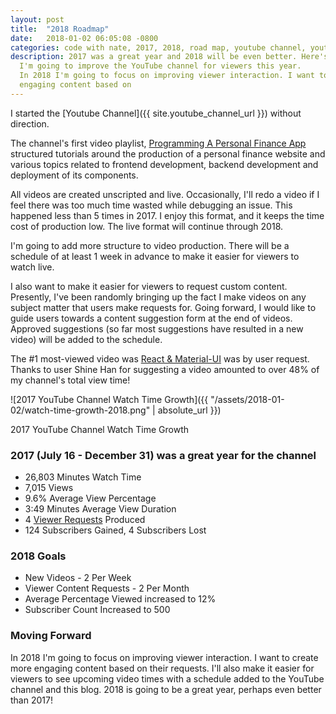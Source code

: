 ```yaml
---
layout: post
title:  "2018 Roadmap"
date:   2018-01-02 06:05:08 -0800
categories: code with nate, 2017, 2018, road map, youtube channel, youtube playlists
description: 2017 was a great year and 2018 will be even better. Here's how
  I'm going to improve the YouTube channel for viewers this year.
  In 2018 I'm going to focus on improving viewer interaction. I want to create more
  engaging content based on
---
```

I started the [Youtube Channel]({{ site.youtube_channel_url }}) without direction.

The channel's first video playlist,
[Programming A Personal Finance App](https://www.youtube.com/playlist?list=PLWuBW_Kn3apICKBVgxIoPXTAWebbaQKkG)
structured tutorials around the production of a personal finance website and various
topics related to frontend development, backend development and deployment of its components.

All videos are created unscripted and live. Occasionally, I'll redo a video if I feel there was too
much time wasted while debugging an issue. This happened less than 5 times in 2017. I enjoy this
format, and it keeps the time cost of production low. The live format will continue through 2018.

I'm going to add more structure to video production. There will be a schedule
of at least 1 week in advance to make it easier for viewers to watch live.

I also want to make it easier for viewers to request custom content. Presently, I've been
randomly bringing up the fact I make videos on any subject matter that users make requests
for. Going forward, I would like to guide users towards a content suggestion form at the
end of videos. Approved suggestions (so far most suggestions have resulted in a new video) will
be added to the schedule.

The #1 most-viewed video was [React & Material-UI](https://www.youtube.com/watch?v=6whyzcUARuI) was
by user request. Thanks to user Shine Han for suggesting a video amounted to over 48% of
my channel's total view time!

![2017 YouTube Channel Watch Time Growth]({{ "/assets/2018-01-02/watch-time-growth-2018.png" | absolute_url }})
<p class="imgCaption">2017 YouTube Channel Watch Time Growth</p>

<h3>2017 (July 16 - December 31) was a great year for the channel</h3>
<ul>
    <li>26,803 Minutes Watch Time</li>
    <li>7,015 Views</li>
    <li>9.6% Average View Percentage</li>
    <li>3:49 Minutes Average View Duration</li>
    <li>4 <a href="https://www.youtube.com/playlist?list=PLWuBW_Kn3apIHuSZCWW5VY9nXnQzrqg05">Viewer Requests</a> Produced</li>
    <li>124 Subscribers Gained, 4 Subscribers Lost</li>
</ul>

<h3>2018 Goals</h3>
<ul>
    <li>New Videos - 2 Per Week</li>
    <li>Viewer Content Requests - 2 Per Month</li>
    <li>Average Percentage Viewed increased to 12%</li>
    <li>Subscriber Count Increased to 500</li>
</ul>

<h3>Moving Forward</h3>
In 2018 I'm going to focus on improving viewer interaction. I want to create more
engaging content based on their requests. I'll also make it easier for viewers
to see upcoming video times with a schedule added to the YouTube channel and this blog. 2018
is going to be a great year, perhaps even better than 2017!

<meta name="twitter:card" content="summary_large_image">
<meta name="twitter:site" content="@codewithnate">
<meta name="twitter:creator" content="@codewithnate">
<meta name="twitter:title" content="2018 Roadmap">
<meta name="twitter:description" content="2017 was a great year and 2018 will be even better. Here's how I'm going to improve the YouTube channel for viewers this year.">
<meta name="twitter:image" content="http://codewithnate.com/assets/2018-01-02/watch-time-growth-2018.png">